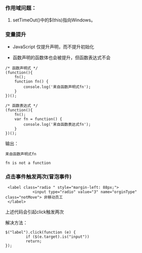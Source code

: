 ### 作用域问题：

1. setTimeOut\(\)中的$\(this\)指向Windows。

### 变量提升

* JavaScript 仅提升声明，而不提升初始化

* 函数声明的函数体也会被提升，但函数表达式不会

```
/* 函数声明式 */
(function(){
	fn();
	function fn() {
		console.log('来自函数声明式fn');
	}
})();

/* 函数表达式 */
(function(){
	fn();
	var fn = function() {
		console.log('来自函数表达式fn');
	}
})();

```

输出：

`来自函数声明式fn`

`fn is not a function`

### 点击事件触发两次\(冒泡事件\)

```
 <label class="radio " style="margin-left: 88px;">
            <input type="radio" value="3" name="orginType" class="notMove"> 非移动员工
 </label>
```

上述代码会引起click触发两次

解决方法：

```
$("label").click(function (e) {
         if ($(e.target).is("input"))
         return;
});
```

### 



